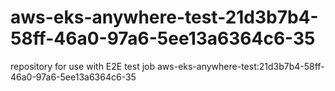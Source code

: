 # aws-eks-anywhere-test-21d3b7b4-58ff-46a0-97a6-5ee13a6364c6-35
repository for use with E2E test job aws-eks-anywhere-test:21d3b7b4-58ff-46a0-97a6-5ee13a6364c6-35

